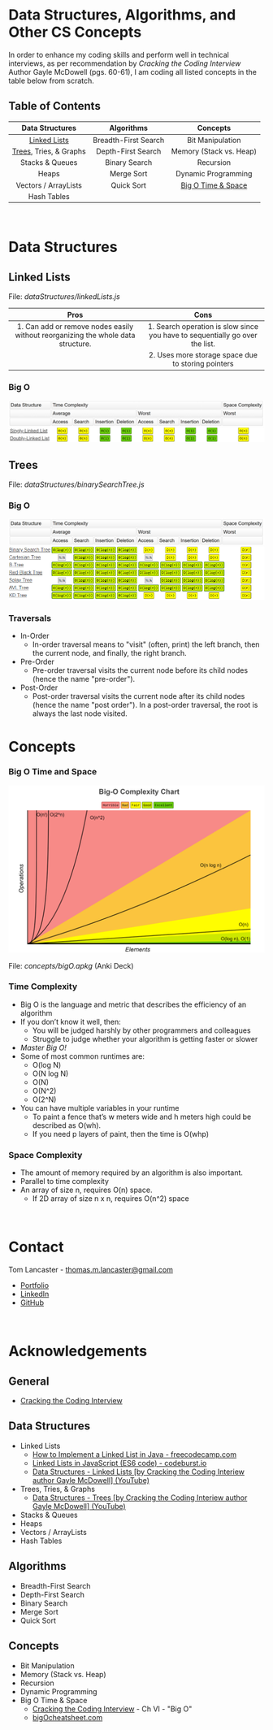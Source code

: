 <!-- [Trees](#trees), [Tries](#tries), & [Graphs](#graphs) -->
# Data Structures, Algorithms, and Other CS Concepts

In order to enhance my coding skills and perform well in technical interviews, as per recommendation by *Cracking the Coding Interview* Author Gayle McDowell (pgs. 60-61), I am coding all listed concepts in the table below from scratch.

## Table of Contents

| Data Structures | Algorithms | Concepts |
| :---: | :---: | :---: |
| [Linked Lists](#linked-lists) | Breadth-First Search | Bit Manipulation |
| [Trees](#trees), Tries, & Graphs | Depth-First Search | Memory (Stack vs. Heap) |
| Stacks & Queues | Binary Search | Recursion |
| Heaps | Merge Sort | Dynamic Programming |
| Vectors / ArrayLists | Quick Sort | [Big O Time & Space](#big-O-time-and-space) |
| Hash Tables | | |
<br/>

# Data Structures
## Linked Lists

File: *dataStructures/linkedLists.js* 

| Pros | Cons |
| :---: | :---: |
| 1. Can add or remove nodes easily without reorganizing the whole data structure. | 1. Search operation is slow since you have to sequentially go over the list. | 
| |2. Uses more storage space due to storing pointers
### Big O
![Big O Table Header](images/bigOheader.png)
![Linked Lists](images/linkedListBigO.png)
<br/>

 
## Trees

File: *dataStructures/binarySearchTree.js*

### Big O
![Big O Table Header](images/bigOheader.png)
![Trees Big O](images/treesBigO.png)
<br/>

### Traversals
* In-Order
    - In-order traversal means to "visit" (often, print) the left branch, then the current node, and finally, the right branch. 
* Pre-Order
    - Pre-order traversal visits the current node before its child nodes (hence the name "pre-order"). 
* Post-Order
    - Post-order traversal visits the current node after its child nodes (hence the name "post order"). In a post-order traversal, the root is always the last node visited.  

<!--
## Tries 
<hr>

## Graphs
<hr>


## Stacks 
<hr>

## Queues
<hr>

## Heaps
<hr>

## Vectors / ArrayLists
<hr>

## Hash Tables
<hr>
-->
<!--  
# Algorithms
## Breadth-First Search
<hr>

## Depth-First Search
<hr>

## Binary Search
<hr>

## Merge Sort
<hr>

## Quick Sort
<hr>

<br/>
-->
# Concepts
<!--  
## Bit Manipulation
<hr>

## Memory (Stack vs. Heap)
<hr>

## Recursion
<hr>

## Dynamic Programming
<hr>
-->
### Big O Time and Space
![Big O Complexity Chart](images/bigOComplexityChart.png)

File: *concepts/bigO.apkg* (Anki Deck)

### Time Complexity
* Big O is the language and metric that describes the efficiency of an algorithm
* If you don’t know it well, then:
    - You will be judged harshly by other programmers and colleagues
    - Struggle to judge whether your algorithm is getting faster or slower
* *Master Big O!*
* Some of most common runtimes are:
    - O(log N)
    - O(N log N)
    - O(N)
    - O(N^2)
    - O(2^N)
* You can have multiple variables in your runtime
    - To paint a fence that’s w meters wide and h meters high could be described as O(wh).
    - If you need p layers of paint, then the time is O(whp)
### Space Complexity
* The amount of memory required by an algorithm is also important.
* Parallel to time complexity
* An array of size n, requires O(n) space.
    - If 2D array of size n x n, requires O(n^2) space




<br/>

# Contact
Tom Lancaster - thomas.m.lancaster@gmail.com
- [Portfolio](https://tlan2.github.io/portfolio/) 
- [LinkedIn](https://www.linkedin.com/in/thomasmorelancaster/) 
- [GitHub](https://github.com/tlan2)



<br/>

# Acknowledgements
## General
- [Cracking the Coding Interview](https://www.crackingthecodinginterview.com)

## Data Structures
* Linked Lists
    - [How to Implement a Linked List in Java - freecodecamp.com](https://www.freecodecamp.org/news/implementing-a-linked-list-in-javascript/)
    - [Linked Lists in JavaScript (ES6 code) - codeburst.io](https://codeburst.io/linked-lists-in-javascript-es6-code-part-1-6dd349c3dcc3)
    - [Data Structures - Linked Lists  \[by Cracking the Coding Interiew author Gayle McDowell\] (YouTube)](https://www.youtube.com/watch?v=njTh_OwMljA)
* Trees, Tries, & Graphs
    - [Data Structures - Trees \[by Cracking the Coding Interiew author Gayle McDowell\] (YouTube)](https://www.youtube.com/watch?v=oSWTXtMglKE)
* Stacks & Queues
* Heaps
* Vectors / ArrayLists
* Hash Tables
## Algorithms
* Breadth-First Search
* Depth-First Search
* Binary Search
* Merge Sort
* Quick Sort
## Concepts
* Bit Manipulation
* Memory (Stack vs. Heap)
* Recursion
* Dynamic Programming
* Big O Time & Space
    - [Cracking the Coding Interview](https://www.crackingthecodinginterview.com) - Ch VI - "Big O"
    - [bigOcheatsheet.com](https://www.bigocheatsheet.com)

